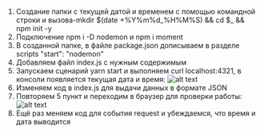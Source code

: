 1. Создание папки  с текущей датой и временем с помощью командной строки и вызова-mkdir $(date +%Y%m%d_%H%M%S) && cd $_ && npm init -y
2. Подключение npm i -D nodemon и npm i moment
3. В созданной папке, в файле package.json дописываем в разделе scripts "start": "nodemon"
4. Добавляем файл index.js  с нужным содержимым 
5. Запускаем сценарий yarn start и выполняем curl localhost:4321,  в консоли появляется текущая дата и время:
![alt text](https://github.com/nastyandreeva/13-03-2017---Node/blob/master/дата.PNG)
6. Изменяем код в index.js для выдачи данных в формате JSON
7. Повторяем  5 пункт и переходим в браузер для проверки работы:
![alt text](https://github.com/nastyandreeva/13-03-2017---Node/blob/master/время.PNG)
8. Ещё раз меняем код для события request и убеждаемся, что время и дата выводится
